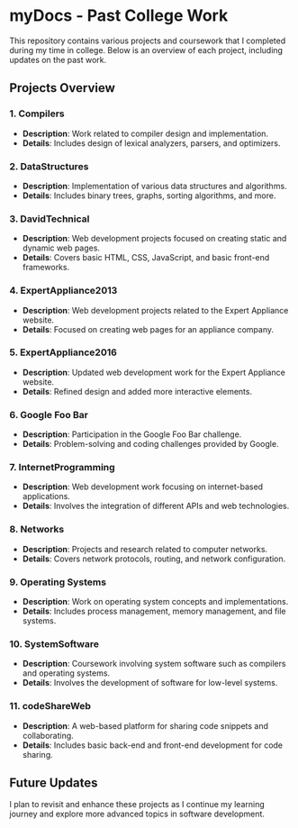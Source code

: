 # myDocs - Past College Work

This repository contains various projects and coursework that I completed during my time in college. Below is an overview of each project, including updates on the past work.

## Projects Overview

### 1. **Compilers**
   - **Description**: Work related to compiler design and implementation.
   - **Details**: Includes design of lexical analyzers, parsers, and optimizers.

### 2. **DataStructures**
   - **Description**: Implementation of various data structures and algorithms.
   - **Details**: Includes binary trees, graphs, sorting algorithms, and more.

### 3. **DavidTechnical**
   - **Description**: Web development projects focused on creating static and dynamic web pages.
   - **Details**: Covers basic HTML, CSS, JavaScript, and basic front-end frameworks.

### 4. **ExpertAppliance2013**
   - **Description**: Web development projects related to the Expert Appliance website.
   - **Details**: Focused on creating web pages for an appliance company.

### 5. **ExpertAppliance2016**
   - **Description**: Updated web development work for the Expert Appliance website.
   - **Details**: Refined design and added more interactive elements.

### 6. **Google Foo Bar**
   - **Description**: Participation in the Google Foo Bar challenge.
   - **Details**: Problem-solving and coding challenges provided by Google.

### 7. **InternetProgramming**
   - **Description**: Web development work focusing on internet-based applications.
   - **Details**: Involves the integration of different APIs and web technologies.

### 8. **Networks**
   - **Description**: Projects and research related to computer networks.
   - **Details**: Covers network protocols, routing, and network configuration.

### 9. **Operating Systems**
   - **Description**: Work on operating system concepts and implementations.
   - **Details**: Includes process management, memory management, and file systems.

### 10. **SystemSoftware**
   - **Description**: Coursework involving system software such as compilers and operating systems.
   - **Details**: Involves the development of software for low-level systems.

### 11. **codeShareWeb**
   - **Description**: A web-based platform for sharing code snippets and collaborating.
   - **Details**: Includes basic back-end and front-end development for code sharing.

## Future Updates
I plan to revisit and enhance these projects as I continue my learning journey and explore more advanced topics in software development.
